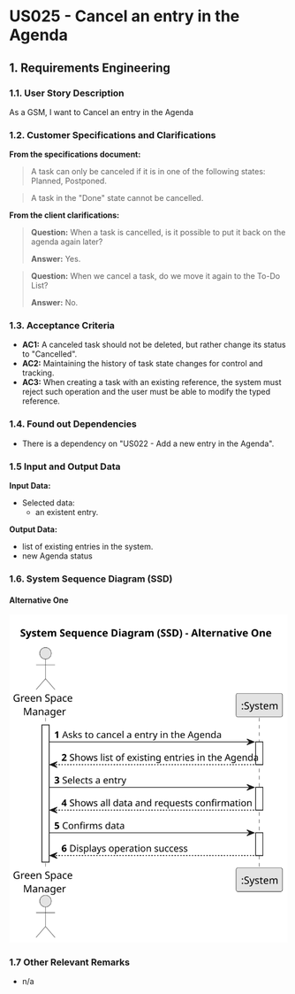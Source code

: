 # US025 - Cancel an entry in the Agenda


## 1. Requirements Engineering

### 1.1. User Story Description

As a GSM, I want to Cancel an entry in the Agenda

### 1.2. Customer Specifications and Clarifications 

**From the specifications document:**

>	A task can only be canceled if it is in one of the following states: Planned, Postponed.

>	A task in the "Done" state cannot be cancelled.

**From the client clarifications:**

> **Question:** When a task is cancelled, is it possible to put it back on the agenda again later?
>
> **Answer:** Yes.

> **Question:** When we cancel a task, do we move it again to the To-Do List?
>
> **Answer:** No.

### 1.3. Acceptance Criteria

* **AC1:** A canceled task should not be deleted, but rather change its status to "Cancelled".
* **AC2:** Maintaining the history of task state changes for control and tracking.
* **AC3:** When creating a task with an existing reference, the system must reject such operation and the user must be able to modify the typed reference.

### 1.4. Found out Dependencies

* There is a dependency on "US022 - Add a new entry in the Agenda".

### 1.5 Input and Output Data

**Input Data:**

* Selected data:
    * an existent entry. 

**Output Data:**

* list of existing entries in the system.
* new Agenda status

### 1.6. System Sequence Diagram (SSD)

#### Alternative One

![System Sequence Diagram - Alternative One](svg/us025-system-sequence-diagram-alternative-one.svg)

### 1.7 Other Relevant Remarks

* n/a
